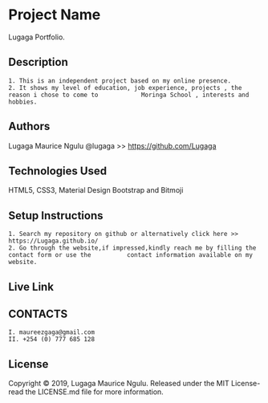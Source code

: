 # Project Name
Lugaga  Portfolio.

## Description
    1. This is an independent project based on my online presence.
    2. It shows my level of education, job experience, projects , the reason i chose to come to            Moringa School , interests and hobbies.

    

## Authors
Lugaga Maurice Ngulu 
@lugaga >> https://github.com/Lugaga

## Technologies Used
HTML5, CSS3, Material Design Bootstrap and Bitmoji

## Setup Instructions
    1. Search my repository on github or alternatively click here >> https://Lugaga.github.io/
    2. Go through the website,if impressed,kindly reach me by filling the contact form or use the          contact information available on my website.

## Live Link


## CONTACTS
    I. maureezgaga@gmail.com
    II. +254 (0) 777 685 128

## License
Copyright © 2019, Lugaga Maurice Ngulu. Released under the MIT License- read the LICENSE.md file for more information.
    